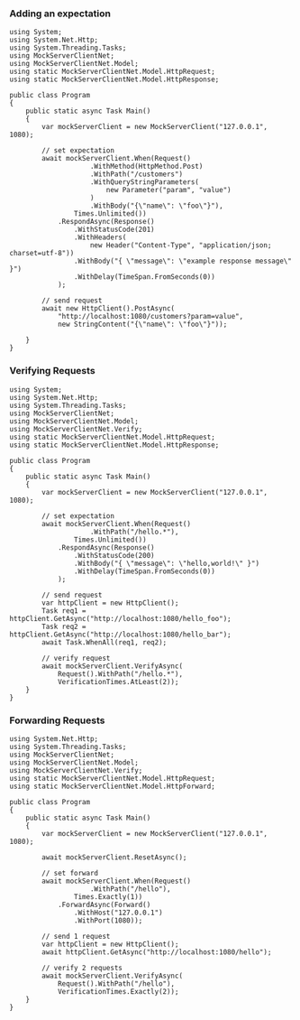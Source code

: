 ### Adding an expectation

    using System;
    using System.Net.Http;
    using System.Threading.Tasks;
    using MockServerClientNet;
    using MockServerClientNet.Model;
    using static MockServerClientNet.Model.HttpRequest;
    using static MockServerClientNet.Model.HttpResponse;

    public class Program
    {
        public static async Task Main()
        {
            var mockServerClient = new MockServerClient("127.0.0.1", 1080);

            // set expectation
            await mockServerClient.When(Request()
                        .WithMethod(HttpMethod.Post)
                        .WithPath("/customers")
                        .WithQueryStringParameters(
                            new Parameter("param", "value")
                        )
                        .WithBody("{\"name\": \"foo\"}"),
                    Times.Unlimited())
                .RespondAsync(Response()
                    .WithStatusCode(201)
                    .WithHeaders(
                        new Header("Content-Type", "application/json; charset=utf-8"))
                    .WithBody("{ \"message\": \"example response message\" }")
                    .WithDelay(TimeSpan.FromSeconds(0))
                );

            // send request
            await new HttpClient().PostAsync(
                "http://localhost:1080/customers?param=value",
                new StringContent("{\"name\": \"foo\"}"));

        }
    }

### Verifying Requests

    using System;
    using System.Net.Http;
    using System.Threading.Tasks;
    using MockServerClientNet;
    using MockServerClientNet.Model;
    using MockServerClientNet.Verify;
    using static MockServerClientNet.Model.HttpRequest;
    using static MockServerClientNet.Model.HttpResponse;

    public class Program
    {
        public static async Task Main()
        {
            var mockServerClient = new MockServerClient("127.0.0.1", 1080);

            // set expectation
            await mockServerClient.When(Request()
                        .WithPath("/hello.*"),
                    Times.Unlimited())
                .RespondAsync(Response()
                    .WithStatusCode(200)
                    .WithBody("{ \"message\": \"hello,world!\" }")
                    .WithDelay(TimeSpan.FromSeconds(0))
                );

            // send request
            var httpClient = new HttpClient();
            Task req1 = httpClient.GetAsync("http://localhost:1080/hello_foo");
            Task req2 = httpClient.GetAsync("http://localhost:1080/hello_bar");
            await Task.WhenAll(req1, req2);

            // verify request
            await mockServerClient.VerifyAsync(
                Request().WithPath("/hello.*"),
                VerificationTimes.AtLeast(2));
        }
    }

### Forwarding Requests

    using System.Net.Http;
    using System.Threading.Tasks;
    using MockServerClientNet;
    using MockServerClientNet.Model;
    using MockServerClientNet.Verify;
    using static MockServerClientNet.Model.HttpRequest;
    using static MockServerClientNet.Model.HttpForward;

    public class Program
    {
        public static async Task Main()
        {
            var mockServerClient = new MockServerClient("127.0.0.1", 1080);

            await mockServerClient.ResetAsync();

            // set forward
            await mockServerClient.When(Request()
                        .WithPath("/hello"),
                    Times.Exactly(1))
                .ForwardAsync(Forward()
                    .WithHost("127.0.0.1")
                    .WithPort(1080));

            // send 1 request
            var httpClient = new HttpClient();
            await httpClient.GetAsync("http://localhost:1080/hello");

            // verify 2 requests
            await mockServerClient.VerifyAsync(
                Request().WithPath("/hello"),
                VerificationTimes.Exactly(2));
        }
    }
